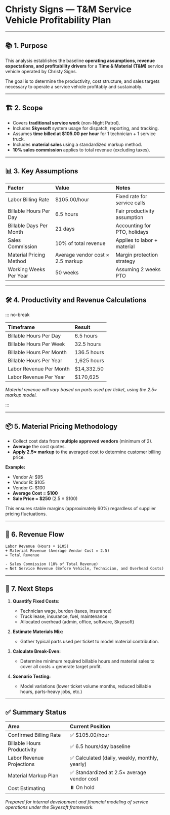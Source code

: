 # Christy Signs — T&M Service Vehicle Profitability Plan

---

## 📚 1. Purpose

This analysis establishes the baseline **operating assumptions, revenue expectations, and profitability drivers** for a **Time & Material (T&M)** service vehicle operated by Christy Signs.

The goal is to determine the productivity, cost structure, and sales targets necessary to operate a service vehicle profitably and sustainably.

---

## 🏗️ 2. Scope

- Covers **traditional service work** (non-Night Patrol).
- Includes **Skyesoft** system usage for dispatch, reporting, and tracking.
- Assumes **time billed at $105.00 per hour** for 1 technician + 1 service truck.
- Includes **material sales** using a standardized markup method.
- **10% sales commission** applies to total revenue (excluding taxes).

---

## 📊 3. Key Assumptions

| Factor | Value | Notes |
|:---|:---|:---|
| Labor Billing Rate | $105.00/hour | Fixed rate for service calls |
| Billable Hours Per Day | 6.5 hours | Fair productivity assumption |
| Billable Days Per Month | 21 days | Accounting for PTO, holidays |
| Sales Commission | 10% of total revenue | Applies to labor + material |
| Material Pricing Method | Average vendor cost × 2.5 markup | Margin protection strategy |
| Working Weeks Per Year | 50 weeks | Assuming 2 weeks PTO |

---

## 🛠️ 4. Productivity and Revenue Calculations

::: no-break

| Timeframe | Result |
|:---|:---|
| Billable Hours Per Day | 6.5 hours |
| Billable Hours Per Week | 32.5 hours |
| Billable Hours Per Month | 136.5 hours |
| Billable Hours Per Year | 1,625 hours |
| Labor Revenue Per Month | $14,332.50 |
| Labor Revenue Per Year | $170,625 |

*Material revenue will vary based on parts used per ticket, using the 2.5× markup model.*

:::

---

## 📦 5. Material Pricing Methodology

- Collect cost data from **multiple approved vendors** (minimum of 2).
- **Average** the cost quotes.
- **Apply 2.5× markup** to the averaged cost to determine customer billing price.

**Example:**
- Vendor A: $95
- Vendor B: $105
- Vendor C: $100
- **Average Cost = $100**
- **Sale Price = $250** (2.5 × $100)

This ensures stable margins (approximately 60%) regardless of supplier pricing fluctuations.

---

## 💸 6. Revenue Flow

```
Labor Revenue (Hours × $105)
+ Material Revenue (Average Vendor Cost × 2.5)
= Total Revenue

- Sales Commission (10% of Total Revenue)
= Net Service Revenue (Before Vehicle, Technician, and Overhead Costs)
```

---

## 📌 7. Next Steps

1. **Quantify Fixed Costs:**  
   - Technician wage, burden (taxes, insurance)  
   - Truck lease, insurance, fuel, maintenance  
   - Allocated overhead (admin, office, software, Skyesoft)

2. **Estimate Materials Mix:**  
   - Gather typical parts used per ticket to model material contribution.

3. **Calculate Break-Even:**  
   - Determine minimum required billable hours and material sales to cover all costs + generate target profit.

4. **Scenario Testing:**  
   - Model variations (lower ticket volume months, reduced billable hours, parts-heavy jobs, etc.)

---

## ✅ Summary Status

| Area | Current Position |
|:---|:---|
| Confirmed Billing Rate | ✅ $105.00/hour |
| Billable Hours Productivity | ✅ 6.5 hours/day baseline |
| Labor Revenue Projections | ✅ Calculated (daily, weekly, monthly, yearly) |
| Material Markup Plan | ✅ Standardized at 2.5× average vendor cost |
| Cost Estimating | ⏸️ On hold |

*Prepared for internal development and financial modeling of service operations under the Skyesoft framework.*
